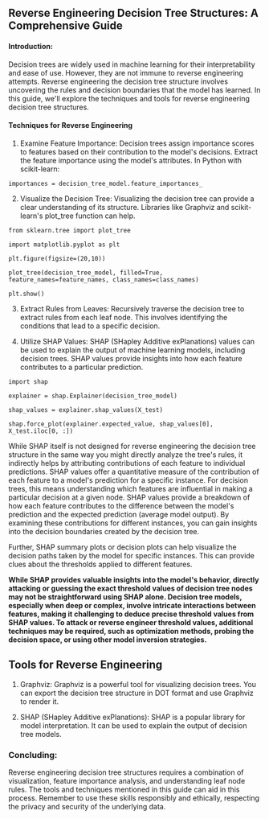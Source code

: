 ## Reverse Engineering Decision Tree Structures: A Comprehensive Guide


#### Introduction:
Decision trees are widely used in machine learning for their interpretability and ease of use. However, they are not immune to reverse engineering attempts. Reverse engineering the decision tree structure involves uncovering the rules and decision boundaries that the model has learned. In this guide, we'll explore the techniques and tools for reverse engineering decision tree structures.

#### Techniques for Reverse Engineering
1. Examine Feature Importance:
Decision trees assign importance scores to features based on their contribution to the model's decisions. Extract the feature importance using the model's attributes. In Python with scikit-learn:

  `importances = decision_tree_model.feature_importances_`

2. Visualize the Decision Tree:
Visualizing the decision tree can provide a clear understanding of its structure. Libraries like Graphviz and scikit-learn's plot_tree function can help.

  `from sklearn.tree import plot_tree`

  `import matplotlib.pyplot as plt`

  `plt.figure(figsize=(20,10))`

  `plot_tree(decision_tree_model, filled=True, feature_names=feature_names, class_names=class_names)`

  `plt.show()`


3. Extract Rules from Leaves:
Recursively traverse the decision tree to extract rules from each leaf node. This involves identifying the conditions that lead to a specific decision.

4. Utilize SHAP Values:
SHAP (SHapley Additive exPlanations) values can be used to explain the output of machine learning models, including decision trees. SHAP values provide insights into how each feature contributes to a particular prediction.

  `import shap`

  `explainer = shap.Explainer(decision_tree_model)`

  `shap_values = explainer.shap_values(X_test)`

  `shap.force_plot(explainer.expected_value, shap_values[0], X_test.iloc[0, :])`

While SHAP itself is not designed for reverse engineering the decision tree structure in the same way you might directly analyze the tree's rules, it indirectly helps by attributing contributions of each feature to individual predictions. SHAP values offer a quantitative measure of the contribution of each feature to a model's prediction for a specific instance. For decision trees, this means understanding which features are influential in making a particular decision at a given node. SHAP values provide a breakdown of how each feature contributes to the difference between the model's prediction and the expected prediction (average model output). By examining these contributions for different instances, you can gain insights into the decision boundaries created by the decision tree.

Further, SHAP summary plots or decision plots can help visualize the decision paths taken by the model for specific instances. This can provide clues about the thresholds applied to different features.

**While SHAP provides valuable insights into the model's behavior, directly attacking or guessing the exact threshold values of decision tree nodes may not be straightforward using SHAP alone. Decision tree models, especially when deep or complex, involve intricate interactions between features, making it challenging to deduce precise threshold values from SHAP values. To attack or reverse engineer threshold values, additional techniques may be required, such as optimization methods, probing the decision space, or using other model inversion strategies.**


## Tools for Reverse Engineering
1. Graphviz:
Graphviz is a powerful tool for visualizing decision trees. You can export the decision tree structure in DOT format and use Graphviz to render it.

2. SHAP (SHapley Additive exPlanations):
SHAP is a popular library for model interpretation. It can be used to explain the output of decision tree models.


### Concluding: 
Reverse engineering decision tree structures requires a combination of visualization, feature importance analysis, and understanding leaf node rules. The tools and techniques mentioned in this guide can aid in this process. Remember to use these skills responsibly and ethically, respecting the privacy and security of the underlying data.
